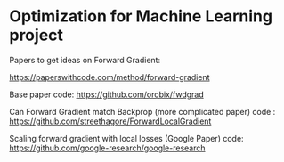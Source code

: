 # Optimization for Machine Learning project

Papers to get ideas on Forward Gradient:

https://paperswithcode.com/method/forward-gradient

Base paper code:
https://github.com/orobix/fwdgrad

Can Forward Gradient match Backprop (more complicated paper) code :
https://github.com/streethagore/ForwardLocalGradient

Scaling forward gradient with local losses (Google Paper) code:
https://github.com/google-research/google-research